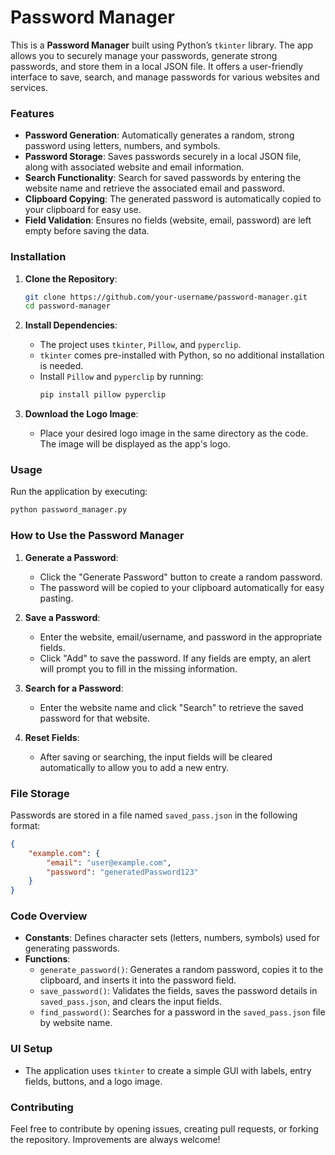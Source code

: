 # Password Manager

This is a **Password Manager** built using Python’s `tkinter` library. The app allows you to securely manage your passwords, generate strong passwords, and store them in a local JSON file. It offers a user-friendly interface to save, search, and manage passwords for various websites and services.

### Features

- **Password Generation**: Automatically generates a random, strong password using letters, numbers, and symbols.
- **Password Storage**: Saves passwords securely in a local JSON file, along with associated website and email information.
- **Search Functionality**: Search for saved passwords by entering the website name and retrieve the associated email and password.
- **Clipboard Copying**: The generated password is automatically copied to your clipboard for easy use.
- **Field Validation**: Ensures no fields (website, email, password) are left empty before saving the data.

### Installation

1. **Clone the Repository**:
   ```bash
   git clone https://github.com/your-username/password-manager.git
   cd password-manager
   ```

2. **Install Dependencies**:

   - The project uses `tkinter`, `Pillow`, and `pyperclip`.
   - `tkinter` comes pre-installed with Python, so no additional installation is needed.
   - Install `Pillow` and `pyperclip` by running:
     ```bash
     pip install pillow pyperclip
     ```

3. **Download the Logo Image**:
   - Place your desired logo image in the same directory as the code. The image will be displayed as the app's logo.

### Usage

Run the application by executing:

```bash
python password_manager.py
```

### How to Use the Password Manager

1. **Generate a Password**:
   - Click the "Generate Password" button to create a random password.
   - The password will be copied to your clipboard automatically for easy pasting.

2. **Save a Password**:
   - Enter the website, email/username, and password in the appropriate fields.
   - Click "Add" to save the password. If any fields are empty, an alert will prompt you to fill in the missing information.

3. **Search for a Password**:
   - Enter the website name and click "Search" to retrieve the saved password for that website.

4. **Reset Fields**:
   - After saving or searching, the input fields will be cleared automatically to allow you to add a new entry.

### File Storage

Passwords are stored in a file named `saved_pass.json` in the following format:

```json
{
    "example.com": {
        "email": "user@example.com",
        "password": "generatedPassword123"
    }
}
```

### Code Overview

- **Constants**: Defines character sets (letters, numbers, symbols) used for generating passwords.
- **Functions**:
  - `generate_password()`: Generates a random password, copies it to the clipboard, and inserts it into the password field.
  - `save_password()`: Validates the fields, saves the password details in `saved_pass.json`, and clears the input fields.
  - `find_password()`: Searches for a password in the `saved_pass.json` file by website name.
  
### UI Setup

- The application uses `tkinter` to create a simple GUI with labels, entry fields, buttons, and a logo image.
  
### Contributing

Feel free to contribute by opening issues, creating pull requests, or forking the repository. Improvements are always welcome!
